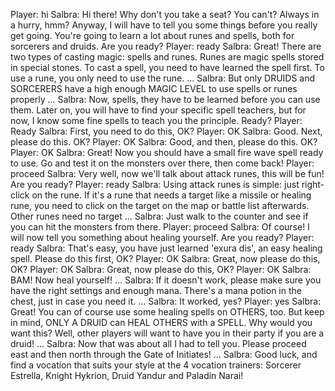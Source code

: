 Player: hi
Salbra: Hi there! Why don't you take a seat? You can't? Always in a hurry, hmm? Anyway, I will have to tell you some things before you really get going. You're going to learn a lot about runes and spells, both for sorcerers and druids. Are you ready?
Player: ready
Salbra: Great! There are two types of casting magic: spells and runes. Runes are magic spells stored in special stones. To cast a spell, you need to have learned the spell first. To use a rune, you only need to use the rune. ...
Salbra: But only DRUIDS and SORCERERS have a high enough MAGIC LEVEL to use spells or runes properly ...
Salbra: Now, spells, they have to be learned before you can use them. Later on, you will have to find your specific spell teachers, but for now, I know some fine spells to teach you the principle. Ready?
Player: Ready
Salbra: First, you need to do this, OK?
Player: OK
Salbra: Good. Next, please do this. OK?
Player: OK
Salbra: Good, and then, please do this. OK?
Player: OK
Salbra: Great! Now you should have a small fire wave spell ready to use. Go and test it on the monsters over there, then come back!
Player: proceed
Salbra: Very well, now we'll talk about attack runes, this will be fun! Are you ready?
Player: ready
Salbra: Using attack runes is simple: just right-click on the rune. If it's a rune that needs a target like a missile or healing rune, you need to click on the target on the map or battle list afterwards. Other runes need no target ...
Salbra: Just walk to the counter and see if you can hit the monsters from there.
Player: proceed
Salbra: Of course! I will now tell you something about healing yourself. Are you ready?
Player: ready
Salbra: That's easy, you have just learned 'exura dis', an easy healing spell. Please do this first, OK?
Player: OK
Salbra: Great, now please do this, OK?
Player: OK
Salbra: Great, now please do this, OK?
Player: OK
Salbra: BAM! Now heal yourself! ...
Salbra: If it doesn't work, please make sure you have the right settings and enough mana. There's a mana potion in the chest, just in case you need it. ...
Salbra: It worked, yes?
Player: yes
Salbra: Great! You can of course use some healing spells on OTHERS, too. But keep in mind, ONLY A DRUID can HEAL OTHERS with a SPELL. Why would you want this? Well, other players will want to have you in their party if you are a druid! ...
Salbra: Now that was about all I had to tell you. Please proceed east and then north through the Gate of Initiates! ...
Salbra: Good luck, and find a vocation that suits your style at the 4 vocation trainers: Sorcerer Estrella, Knight Hykrion, Druid Yandur and Paladin Narai!